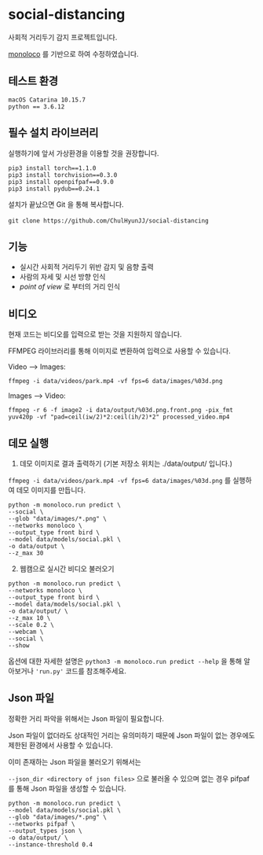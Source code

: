 # social-distancing

사회적 거리두기 감지 프로젝트입니다.

[monoloco](https://github.com/vita-epfl/monoloco) 를 기반으로 하여 수정하였습니다.

## 테스트 환경
```
macOS Catarina 10.15.7
python == 3.6.12
```

## 필수 설치 라이브러리

실행하기에 앞서 가상환경을 이용할 것을 권장합니다.

```
pip3 install torch==1.1.0
pip3 install torchvision==0.3.0
pip3 install openpifpaf==0.9.0
pip3 install pydub==0.24.1
```

설치가 끝났으면 Git 을 통해 복사합니다.<br><br>
`git clone https://github.com/ChulHyunJJ/social-distancing`

## 기능
- 실시간 사회적 거리두기 위반 감지 및 음향 출력
- 사람의 자세 및 시선 방향 인식
- *point of view* 로 부터의 거리 인식


## 비디오
현재 코드는 비디오를 입력으로 받는 것을 지원하지 않습니다.

FFMPEG 라이브러리를 통해 이미지로 변환하여 입력으로 사용할 수 있습니다.

Video --> Images:

`ffmpeg -i data/videos/park.mp4 -vf fps=6 data/images/%03d.png`

Images --> Video:

`ffmpeg -r 6 -f image2 -i data/output/%03d.png.front.png -pix_fmt yuv420p -vf "pad=ceil(iw/2)*2:ceil(ih/2)*2" processed_video.mp4`

## 데모 실행

1. 데모 이미지로 결과 출력하기 (기본 저장소 위치는 ./data/output/ 입니다.)

`ffmpeg -i data/videos/park.mp4 -vf fps=6 data/images/%03d.png` 를 실행하여 데모 이미지를 만듭니다.
```
python -m monoloco.run predict \
--social \
--glob "data/images/*.png" \
--networks monoloco \
--output_type front bird \
--model data/models/social.pkl \
-o data/output \ 
--z_max 30
```

2. 웹캠으로 실시간 비디오 불러오기
```
python -m monoloco.run predict \
--networks monoloco \
--output_type front bird \
--model data/models/social.pkl \
-o data/output/ \
--z_max 10 \
--scale 0.2 \
--webcam \
--social \
--show
```

옵션에 대한 자세한 설명은 `python3 -m monoloco.run predict --help` 을 통해 알아보거나 `'run.py'` 코드를 참조해주세요.

## Json 파일
정확한 거리 파악을 위해서는 Json 파일이 필요합니다.

Json 파일이 없더라도 상대적인 거리는 유의미하기 때문에 Json 파일이 없는 경우에도 제한된 환경에서 사용할 수 있습니다.

이미 존재하는 Json 파일을 불러오기 위해서는

`--json_dir <directory of json files>` 으로 불러올 수 있으며 없는 경우 pifpaf 를 통해 Json 파일을 생성할 수 있습니다.

```
python -m monoloco.run predict \
--model data/models/social.pkl \
--glob "data/images/*.png" \
--networks pifpaf \
--output_types json \
-o data/output/ \
--instance-threshold 0.4 
```
